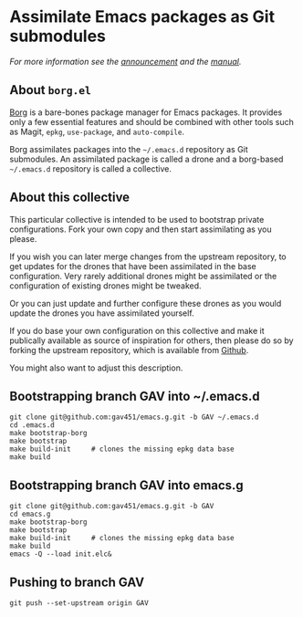 Assimilate Emacs packages as Git submodules
===========================================

*For more information see the [announcement][init] and the [manual].*

About `borg.el`
---------------

[Borg] is a bare-bones package manager for Emacs packages.  It
provides only a few essential features and should be combined with
other tools such as Magit, `epkg`, `use-package`, and `auto-compile`.

Borg assimilates packages into the `~/.emacs.d` repository as Git
submodules.  An assimilated package is called a drone and a borg-based
`~/.emacs.d` repository is called a collective.

About this collective
---------------------

This particular collective is intended to be used to bootstrap private
configurations.  Fork your own copy and then start assimilating as you
please.

If you wish you can later merge changes from the upstream repository,
to get updates for the drones that have been assimilated in the base
configuration.  Very rarely additional drones might be assimilated or
the configuration of existing drones might be tweaked.

Or you can just update and further configure these drones as you would
update the drones you have assimilated yourself.

If you do base your own configuration on this collective and make it
publically available as source of inspiration for others, then please
do so by forking the upstream repository, which is available from
[Github].

You might also want to adjust this description.

[init]:    https://emacsair.me/2016/05/17/assimilate-emacs-packages-as-git-submodules
[Borg]:    https://gitlab.com/tarsius/borg
[manual]:  https://emacsmirror.net/manual/borg
[Github]:  https://github.com/emacscollective/emacs.g

Bootstrapping branch GAV into ~/.emacs.d
----------------------------------------

``` shell
git clone git@github.com:gav451/emacs.g.git -b GAV ~/.emacs.d
cd .emacs.d
make bootstrap-borg
make bootstrap
make build-init		# clones the missing epkg data base
make build
```

Bootstrapping branch GAV into emacs.g
-------------------------------------

``` shell
git clone git@github.com:gav451/emacs.g.git -b GAV
cd emacs.g
make bootstrap-borg
make bootstrap
make build-init		# clones the missing epkg data base
make build
emacs -Q --load init.elc&
```

Pushing to branch GAV
---------------------

``` shell
git push --set-upstream origin GAV 
```

